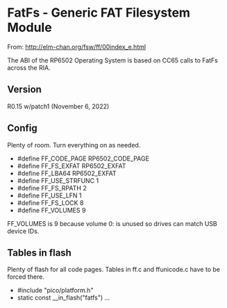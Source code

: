 # FatFs - Generic FAT Filesystem Module

From: http://elm-chan.org/fsw/ff/00index_e.html

The ABI of the RP6502 Operating System is based on CC65 calls to FatFs across the RIA.

## Version

R0.15 w/patch1  (November 6, 2022)

## Config

Plenty of room. Turn everything on as needed.

* #define FF_CODE_PAGE   RP6502_CODE_PAGE
* #define FF_FS_EXFAT    RP6502_EXFAT
* #define FF_LBA64       RP6502_EXFAT
* #define FF_USE_STRFUNC 1
* #define FF_FS_RPATH    2
* #define FF_USE_LFN     1
* #define FF_FS_LOCK     8
* #define FF_VOLUMES     9

FF_VOLUMES is 9 because volume 0: is unused so drives can match USB device IDs.

## Tables in flash

Plenty of flash for all code pages. Tables in ff.c and ffunicode.c have to be forced there.

* #include "pico/platform.h"
* static const __in_flash("fatfs") ...
